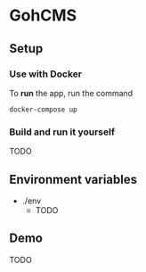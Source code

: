 # GohCMS
## Setup
### Use with Docker
To **run** the app, run the command
```shell
docker-compose up
```

### Build and run it yourself
TODO
## Environment variables
- ./env
    - TODO
## Demo
TODO